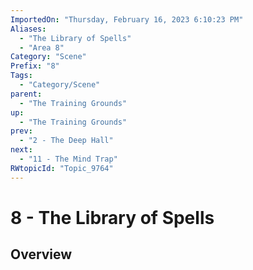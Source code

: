 ```yaml
---
ImportedOn: "Thursday, February 16, 2023 6:10:23 PM"
Aliases:
  - "The Library of Spells"
  - "Area 8"
Category: "Scene"
Prefix: "8"
Tags:
  - "Category/Scene"
parent:
  - "The Training Grounds"
up:
  - "The Training Grounds"
prev:
  - "2 - The Deep Hall"
next:
  - "11 - The Mind Trap"
RWtopicId: "Topic_9764"
---
```

# 8 - The Library of Spells
## Overview
